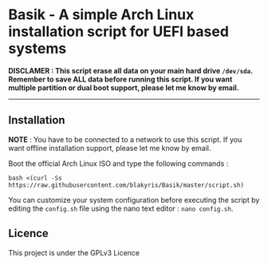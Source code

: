 # Basik - A simple Arch Linux installation script for UEFI based systems

**DISCLAMER : This script erase all data on your main hard drive  ``` /dev/sda ```. Remember to save ALL data before running this script.
If you want multiple partition or dual boot support, please let me know by email.**
_____________________________________________________________________________________________________________

## Installation

**NOTE** : 
You have to be connected to a network to use this script. If you want offline installation support, please let me know by email.

Boot the official Arch Linux ISO and type the following commands :

```
bash <(curl -Ss https://raw.githubusercontent.com/blakyris/Basik/master/script.sh)
```

You can customize your system configuration before executing the script by editing the ``` config.sh ``` file using the nano text editor : ``` nano config.sh ```.

## Licence

This project is under the GPLv3 Licence
